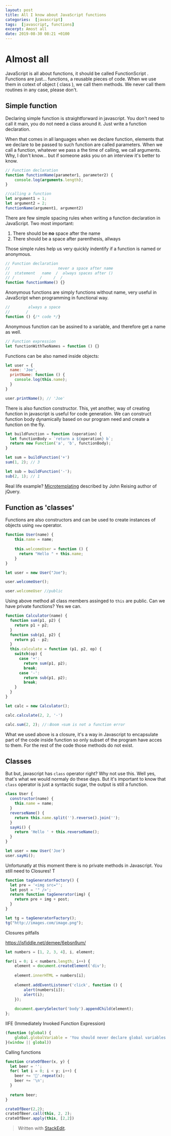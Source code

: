 ```yaml
---
layout: post
title: All I know about JavaScript functions
categories:  [javascript]
tags:  [javascript, functions]
excerpt: Amost all
date: 2019-08-30 08:21 +0100
---
```

# Almost all

JavaScript is all about functions,  it should be called FunctionScript . Functions are just... functions, a reusable pieces of code. When we use them in cotext of object ( class ), we call them methods. We never call them routines in any case, please don't. 


## Simple function
Declaring simple function is straightforward in javascript. You don't need to call it main, you do not need a class around it. Just write a function declaration. 

When that comes in all languages when we declare function, elements that we declare to be passed to such function are called parameters. When we call a function, whatever we pass a the time of calling, we call arguments. Why, I don't know... but if someone asks you on an interview it's better to know. 


```javascript
// Function declaration
function functionName(parameter1, parameter2) {
    console.log(arguments.length);
}

//calling a function 
let argument1 = 1; 
let argument2 = 2; 
functionName(argument1, argument2)
```

There are few simple spacing rules when writing a function declaration in JavaScript. Two most important: 

1. There should be **no** space after the name
2. There should be a space after parenthesis, allways

Those simple rules help us very quickly indentify if a function is named or anonymous. 
```javascript
// Function declaration
//                     never a space after name 
//  statement   name  /  always spaces after ()
// /           /     /  /
function functionName() {}
```

Anonymous functions are simply functions without name, very useful in JavaScript when programming in functional way. 

```javascript
//        always a space
//       /   
function () {/* code */}
```

Anonymous function can be assined to a variable, and therefore get a name as well. 

```javascript
// Function expression
let functionWithTwoNames = function () {}
```
Functions can be also named inside objects: 
```javascript
let user = {
  name: 'Joe',
  printName: function () {
	console.log(this.name);
  }
}

user.printName(); // 'Joe'
```

There is also function constructor. This, yet another, way of creating function in javascript is useful for code generation. We can construct function body dynamically based on our program need and create a function on the fly. 

```javascript
let buildFunction = function (operation) {
  let functionBody = `return a ${operation} b`;
  return new Function('a', 'b', functionBody);
}

let sum = buildFunction('+')
sum(1, 2); // 3

let sub = buildFunction('-');
sub(2, 1); // 1
```

Real life example? [Microtemplating](https://johnresig.com/blog/javascript-micro-templating/) described by John Reising author of jQuery. 

## Function as 'classes'
Functions are also constructors and can be used to create instances of objects using `new` operator. 

```javascript
function User(name) {
    this.name = name;
  
    this.welcomeUser = function () {
      return "Hello " + this.name;
    }
}

let user = new User("Joe");

user.welcomeUser();

user.welcomeUser //public 

``` 
Using above method all class members assinged to `this` are public. Can we have private functions? Yes we can. 

```javascript
function Calculator(name) {
  function sum(p1, p2) {
    return p1 + p2; 
  }
  function sub(p1, p2) {
    return p1 - p2; 
  }
  this.calculate = function (p1, p2, op) {
    switch(op) {
      case '+': 
        return sum(p1, p2);
        break;
      case '-': 
        return sub(p1, p2);
        break;
    }
  }
}

let calc = new Calculator();

calc.calculate(2, 2, '-')

calc.sum(2, 2); //💥Boom 💀sum is not a function error 
```
What we used above is a closure, it's a way in Javascript to encapsulate part of the code inside function so only subset of the program have acces to them. For the rest of the code those methods do not exist. 

## Classes
But but, javascript has `class` operator right? Why not use this. Well yes, that's what we would normaly do these days. But it's important to know that `class` operator is just a syntactic sugar, the output is still a function. 

```javascript
class User {
  constructor(name) {
    this.name = name;
  }
  reverseName() {
    return this.name.split('').reverse().join('');
  }
  sayHi() {
    return 'Hello ' + this.reverseName();
  }
}

let user = new User('Joe')
user.sayHi();
```
Unfortunatly at this moment there is no private methods in Javascript. You still need to 
Closures! T

```javascript
function tagGeneratorFactory() {
  let pre = '<img src="';
  let post = '" />';
  return function tagGenerator(img) {
    return pre + img + post; 
  } 
}

let tg = tagGeneratorFactory();
tg("http://images.com/image.png");
```

Closures pitfalls 

https://jsfiddle.net/demee/6ebsn9um/

```javascript
let numbers = [1, 2, 3, 4], i, element;

for(i = 0; i < numbers.length; i++) {
    element = document.createElement('div');
    
    element.innerHTML = numbers[i];
    
    element.addEventListener('click', function () {
        alert(numbers[i]);
        alert(i);
    });
    
    document.querySelector('body').appendChild(element);
};
```

IIFE (Immediately Invoked Function Expression) 

```javascript
(function (global) {
    global.globalVariable = 'You should never declare global variables';
}(window || global))
```

Calling functions

```javascript
function crateOfBeer(x, y) {
  let beer = '';
  for( let i = 0; i < y; i++) {
    beer += '🍺'.repeat(x);
    beer += '\n';
  }
  
  return beer;
}

crateOfBeer(2,2);
crateOfBeer.call(this, 2, 2);
crateOfBeer.apply(this, [2,2])
```





> Written with [StackEdit](https://stackedit.io/). 
<!--stackedit_data:
eyJoaXN0b3J5IjpbLTI0MTMxNjE5LC0xODY3Mzg1MTI5LDEzNT
g0MDkxNDQsNTk0MzAxMjA1LC0xNjE4NzE2OTU4LC0yMDAyOTgx
NjkyLDc1NDQ1NjgzMiwtMTExNDYwNjU1OCwtMTc2NzEzODE1Mi
w2NDExOTA5MTEsMTkxMDcyMjQwOCw2MDExMDk5MzUsLTExMDcx
MjQyNjIsMTI0NzEyMjM0MF19
-->